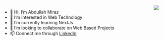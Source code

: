 <img align="right" src="[https://visitor-badge.laobi.icu/badge?page_id=abdullahmirazd.abdullahmiraz](https://visitor-badge.laobi.icu/badge?page_id=abdullahmiraz.abdullahmiraz)" />   

- 👋 Hi, I’m Abdullah Miraz
- 👀 I’m interested in Web Technology
- 🌱 I’m currently learning NextJs
- 💞️ I’m looking to collaborate on Web Based Projects
- 📫 Connect me through [LinkedIn](https://www.linkedin.com/in/abdullahmiraz/)

<!---
abdullahmiraz/abdullahmiraz is a ✨ special ✨ repository because its `README.md` (this file) appears on your GitHub profile.
You can click the Preview link to take a look at your changes.

 
[![Miraz's github activity graph](https://github-readme-activity-graph.vercel.app/graph?username=abdullahmiraz&theme=vue)](https://github.com/abdullahmiraz/github-readme-activity-graph)

![](http://github-profile-summary-cards.vercel.app/api/cards/profile-details?username=abdullahmiraz&theme=default)
![](http://github-profile-summary-cards.vercel.app/api/cards/repos-per-language?username=abdullahmiraz&theme=default)
![](http://github-profile-summary-cards.vercel.app/api/cards/most-commit-language?username=abdullahmiraz&theme=default)
![](http://github-profile-summary-cards.vercel.app/api/cards/stats?username=abdullahmiraz&theme=default)
![](http://github-profile-summary-cards.vercel.app/api/cards/productive-time?username=abdullahmiraz&theme=default&utcOffset=8)
![Miraz's GitHub stats](https://github-readme-stats.vercel.app/api?username=abdullahmiraz&show_icons=true&theme=transparent)
--->
 
